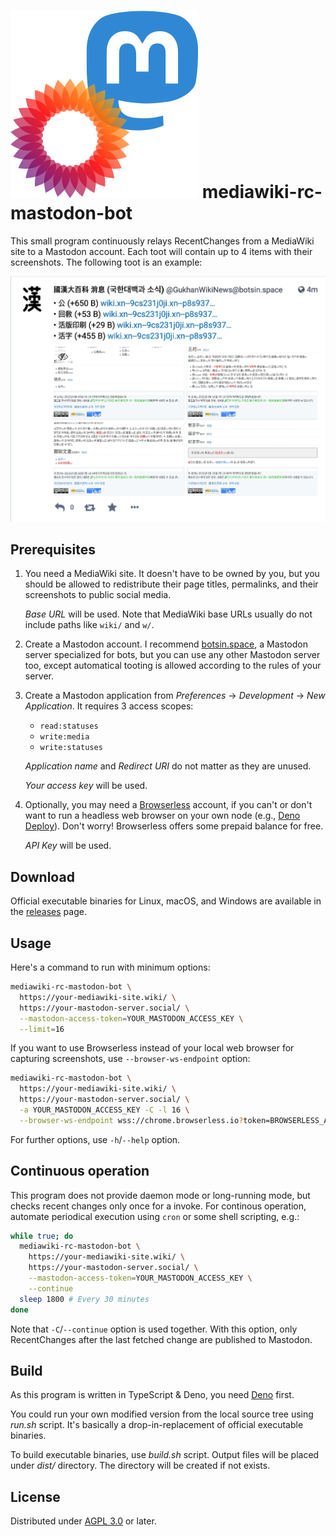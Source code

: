 <!-- deno-fmt-ignore-file -->

![](logo.svg) mediawiki-rc-mastodon-bot
=======================================

This small program continuously relays RecentChanges from a MediaWiki site
to a Mastodon account.  Each toot will contain up to 4 items with their
screenshots.  The following toot is an example:

[![Example](example.png)](https://botsin.space/@GukhanWikiNews/108505681529684771)


Prerequisites
-------------

 1.  You need a MediaWiki site.  It doesn't have to be owned by you, but you
     should be allowed to redistribute their page titles, permalinks, and their
     screenshots to public social media.
 
     *Base URL* will be used.  Note that MediaWiki base URLs usually do not
     include paths like `wiki/` and `w/`.

 2.  Create a Mastodon account.  I recommend [botsin.space], a Mastodon server
     specialized for bots, but you can use any other Mastodon server too, except
     automatical tooting is allowed according to the rules of your server.

 3.  Create a Mastodon application from *Preferences* → *Development* →
     *New Application*.  It requires 3 access scopes:

      -  `read:statuses`
      -  `write:media`
      -  `write:statuses`

     *Application name* and *Redirect URI* do not matter as they are unused.

     *Your access key* will be used.

 4.  Optionally, you may need a [Browserless] account, if you can't or don't
     want to run a headless web browser on your own node (e.g., [Deno Deploy]).
     Don't worry! Browserless offers some prepaid balance for free.

     *API Key* will be used.

[botsin.space]: https://botsin.space/
[Browserless]: https://www.browserless.io/
[Deno Deploy]: https://deno.com/deploy


Download
--------

Official executable binaries for Linux, macOS, and Windows are available in
the [releases] page.

[releases]: https://github.com/dahlia/mediawiki-rc-mastodon-bot/releases


Usage
-----

Here's a command to run with minimum options:

~~~~ bash
mediawiki-rc-mastodon-bot \
  https://your-mediawiki-site.wiki/ \
  https://your-mastodon-server.social/ \
  --mastodon-access-token=YOUR_MASTODON_ACCESS_KEY \
  --limit=16
~~~~

If you want to use Browserless instead of your local web browser for capturing
screenshots, use `--browser-ws-endpoint` option:

~~~~ bash
mediawiki-rc-mastodon-bot \
  https://your-mediawiki-site.wiki/ \
  https://your-mastodon-server.social/ \
  -a YOUR_MASTODON_ACCESS_KEY -C -l 16 \
  --browser-ws-endpoint wss://chrome.browserless.io?token=BROWSERLESS_API_KEY
~~~~

For further options, use `-h`/`--help` option.


Continuous operation
--------------------

This program does not provide daemon mode or long-running mode, but checks
recent changes only once for a invoke.  For continous operation, automate
periodical execution using `cron` or some shell scripting, e.g.:

~~~~ bash
while true; do
  mediawiki-rc-mastodon-bot \
    https://your-mediawiki-site.wiki/ \
    https://your-mastodon-server.social/ \
    --mastodon-access-token=YOUR_MASTODON_ACCESS_KEY \
    --continue
  sleep 1800 # Every 30 minutes
done
~~~~

Note that `-C`/`--continue` option is used together.  With this option,
only RecentChanges after the last fetched change are published to Mastodon.


Build
-----

As this program is written in TypeScript & Deno, you need [Deno] first.

You could run your own modified version from the local source tree using
*run.sh* script.  It's basically a drop-in-replacement of official executable
binaries.

To build executable binaries, use *build.sh* script.  Output files will be
placed under *dist/* directory.  The directory will be created if not exists.

[Deno]: https://deno.land/


License
-------

Distributed under [AGPL 3.0] or later.

[AGPL 3.0]: https://www.gnu.org/licenses/agpl-3.0.html
